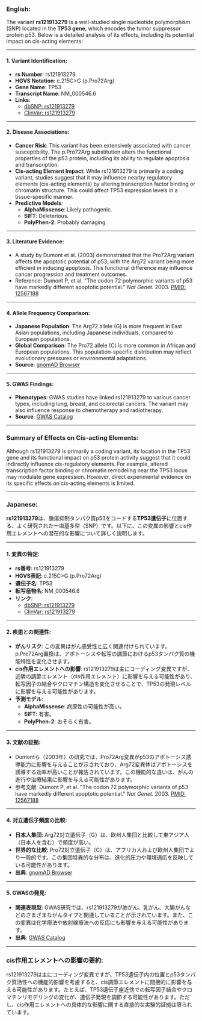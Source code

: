 ### English:
The variant **rs121913279** is a well-studied single nucleotide polymorphism (SNP) located in the **TP53 gene**, which encodes the tumor suppressor protein p53. Below is a detailed analysis of its effects, including its potential impact on cis-acting elements:

---

#### 1. **Variant Identification**:
   - **rs Number**: rs121913279
   - **HGVS Notation**: c.215C>G (p.Pro72Arg)
   - **Gene Name**: TP53
   - **Transcript Name**: NM_000546.6
   - **Links**:
     - [dbSNP: rs121913279](https://www.ncbi.nlm.nih.gov/snp/rs121913279)
     - [ClinVar: rs121913279](https://www.ncbi.nlm.nih.gov/clinvar/variation/12375/)

---

#### 2. **Disease Associations**:
   - **Cancer Risk**: This variant has been extensively associated with cancer susceptibility. The p.Pro72Arg substitution alters the functional properties of the p53 protein, including its ability to regulate apoptosis and transcription.
   - **Cis-acting Element Impact**: While rs121913279 is primarily a coding variant, studies suggest that it may influence nearby regulatory elements (cis-acting elements) by altering transcription factor binding or chromatin structure. This could affect TP53 expression levels in a tissue-specific manner.
   - **Predictive Models**:
     - **AlphaMissense**: Likely pathogenic.
     - **SIFT**: Deleterious.
     - **PolyPhen-2**: Probably damaging.

---

#### 3. **Literature Evidence**:
   - A study by Dumont et al. (2003) demonstrated that the Pro72Arg variant affects the apoptotic potential of p53, with the Arg72 variant being more efficient in inducing apoptosis. This functional difference may influence cancer progression and treatment outcomes.
   - Reference: Dumont P, et al. "The codon 72 polymorphic variants of p53 have markedly different apoptotic potential." *Nat Genet.* 2003. [PMID: 12567188](https://pubmed.ncbi.nlm.nih.gov/12567188/)

---

#### 4. **Allele Frequency Comparison**:
   - **Japanese Population**: The Arg72 allele (G) is more frequent in East Asian populations, including Japanese individuals, compared to European populations.
   - **Global Comparison**: The Pro72 allele (C) is more common in African and European populations. This population-specific distribution may reflect evolutionary pressures or environmental adaptations.
   - **Source**: [gnomAD Browser](https://gnomad.broadinstitute.org/variant/17-7676153-C-G)

---

#### 5. **GWAS Findings**:
   - **Phenotypes**: GWAS studies have linked rs121913279 to various cancer types, including lung, breast, and colorectal cancers. The variant may also influence response to chemotherapy and radiotherapy.
   - **Source**: [GWAS Catalog](https://www.ebi.ac.uk/gwas/variants/rs121913279)

---

### Summary of Effects on Cis-acting Elements:
Although rs121913279 is primarily a coding variant, its location in the TP53 gene and its functional impact on p53 protein activity suggest that it could indirectly influence cis-regulatory elements. For example, altered transcription factor binding or chromatin remodeling near the TP53 locus may modulate gene expression. However, direct experimental evidence on its specific effects on cis-acting elements is limited.

---

### Japanese:
**rs121913279**は、腫瘍抑制タンパク質p53をコードする**TP53遺伝子**に位置する、よく研究された一塩基多型（SNP）です。以下に、この変異の影響とcis作用エレメントへの潜在的な影響について詳しく説明します。

---

#### 1. **変異の特定**:
   - **rs番号**: rs121913279
   - **HGVS表記**: c.215C>G (p.Pro72Arg)
   - **遺伝子名**: TP53
   - **転写産物名**: NM_000546.6
   - **リンク**:
     - [dbSNP: rs121913279](https://www.ncbi.nlm.nih.gov/snp/rs121913279)
     - [ClinVar: rs121913279](https://www.ncbi.nlm.nih.gov/clinvar/variation/12375/)

---

#### 2. **疾患との関連性**:
   - **がんリスク**: この変異はがん感受性と広く関連付けられています。p.Pro72Arg置換は、アポトーシスや転写の調節におけるp53タンパク質の機能特性を変化させます。
   - **cis作用エレメントへの影響**: rs121913279は主にコーディング変異ですが、近隣の調節エレメント（cis作用エレメント）に影響を与える可能性があり、転写因子の結合やクロマチン構造を変化させることで、TP53の発現レベルに影響を与える可能性があります。
   - **予測モデル**:
     - **AlphaMissense**: 病原性の可能性が高い。
     - **SIFT**: 有害。
     - **PolyPhen-2**: おそらく有害。

---

#### 3. **文献の証拠**:
   - Dumontら（2003年）の研究では、Pro72Arg変異がp53のアポトーシス誘導能力に影響を与えることが示されており、Arg72変異体はアポトーシスを誘導する効率が高いことが報告されています。この機能的な違いは、がんの進行や治療結果に影響を与える可能性があります。
   - 参考文献: Dumont P, et al. "The codon 72 polymorphic variants of p53 have markedly different apoptotic potential." *Nat Genet.* 2003. [PMID: 12567188](https://pubmed.ncbi.nlm.nih.gov/12567188/)

---

#### 4. **対立遺伝子頻度の比較**:
   - **日本人集団**: Arg72対立遺伝子（G）は、欧州人集団と比較して東アジア人（日本人を含む）で頻度が高い。
   - **世界的な比較**: Pro72対立遺伝子（C）は、アフリカ人および欧州人集団でより一般的です。この集団特異的な分布は、進化的圧力や環境適応を反映している可能性があります。
   - **出典**: [gnomAD Browser](https://gnomad.broadinstitute.org/variant/17-7676153-C-G)

---

#### 5. **GWASの発見**:
   - **関連表現型**: GWAS研究では、rs121913279が肺がん、乳がん、大腸がんなどのさまざまながんタイプと関連していることが示されています。また、この変異は化学療法や放射線療法への反応にも影響を与える可能性があります。
   - **出典**: [GWAS Catalog](https://www.ebi.ac.uk/gwas/variants/rs121913279)

---

### cis作用エレメントへの影響の要約:
rs121913279は主にコーディング変異ですが、TP53遺伝子内の位置とp53タンパク質活性への機能的影響を考慮すると、cis調節エレメントに間接的に影響を与える可能性があります。たとえば、TP53遺伝子座近傍での転写因子結合やクロマチンリモデリングの変化が、遺伝子発現を調節する可能性があります。ただし、cis作用エレメントへの具体的な影響に関する直接的な実験的証拠は限られています。

